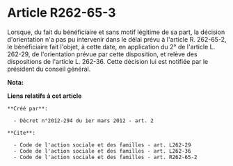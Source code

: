 # Article R262-65-3

Lorsque, du fait du bénéficiaire et sans motif légitime de sa part, la décision d'orientation n'a pas pu intervenir dans le
délai prévu à l'article R. 262-65-2, le bénéficiaire fait l'objet, à cette date, en application du 2° de l'article L. 262-29,
de l'orientation prévue par cette disposition, et relève des dispositions de l'article L. 262-36. Cette décision lui est
notifiée par le président du conseil général.

**Nota:**



**Liens relatifs à cet article**

	**Créé par**:

	  - Décret n°2012-294 du 1er mars 2012 - art. 2

	**Cite**:

	  - Code de l'action sociale et des familles - art. L262-29
	  - Code de l'action sociale et des familles - art. L262-36
	  - Code de l'action sociale et des familles - art. R262-65-2
